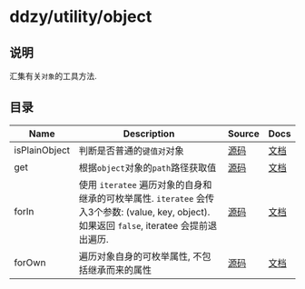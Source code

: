 # ddzy/utility/object

## 说明

汇集有关`对象`的工具方法.

## 目录

| Name          | Description                                                                                                                                  | Source                           | Docs                                                                                         |
| ------------- | -------------------------------------------------------------------------------------------------------------------------------------------- | -------------------------------- | -------------------------------------------------------------------------------------------- |
| isPlainObject | 判断是否普通的`键值对`对象                                                                                                                   | [源码](./isPlainObject/index.ts) | [文档](https://ddzy.gitbook.io/ts-utility-plugins-docs/utility/utility-object/isplainobject) |
| get           | 根据`object`对象的`path`路径获取值                                                                                                           | [源码](./get/index.ts)           | [文档](https://ddzy.gitbook.io/ts-utility-plugins-docs/utility/utility-object/get)           |
| forIn         | 使用 `iteratee` 遍历对象的自身和继承的可枚举属性. `iteratee` 会传入3个参数: (value, key, object). 如果返回 `false`, iteratee 会提前退出遍历. | [源码](./forIn/index.ts)         | [文档](https://ddzy.gitbook.io/ts-utility-plugins-docs/utility/utility-object/forin)         |
| forOwn        | 遍历对象自身的可枚举属性, 不包括继承而来的属性                                                                                               | [源码](./forOwn/index.ts)        | [文档](https://ddzy.gitbook.io/ts-utility-plugins-docs/utility/utility-object/forown)        |